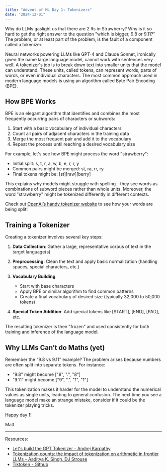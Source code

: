 ```yaml
---
title: "Advent of ML Day 1: Tokenizers"
date: "2024-12-01"
---
```


Why do LLMs gaslight us that there are 2 Rs in Strawberry? Why is it so hard to get the right answer to the question "which is bigger, 9.8 or 9.11?" The problem, or at least part of the problem, is the fault of a component called a tokenizer.

Neural networks powering LLMs like GPT-4 and Claude Sonnet, ironically given the name large language model, cannot work with sentences very well. A tokenizer's job is to break down text into smaller units that the model can understand. These units, called tokens, can represent words, parts of words, or even individual characters. The most common approach used in modern language models is using an algorithm called Byte Pair Encoding (BPE).

## How BPE Works

BPE is an elegant algorithm that identifies and combines the most frequently occurring pairs of characters or subwords:

1. Start with a basic vocabulary of individual characters
2. Count all pairs of adjacent characters in the training data
3. Merge the most frequent pair and add it to the vocabulary
4. Repeat the process until reaching a desired vocabulary size

For example, let's see how BPE might process the word "strawberry":

- Initial split: s, t, r, a, w, b, e, r, r, y
- Common pairs might be merged: st, ra, rr, ry
- Final tokens might be: [st][raw][berry]

This explains why models might struggle with spelling - they see words as combinations of subword pieces rather than whole units. Moreover, the word "strawberry" might be tokenized differently in different contexts.

Check out [OpenAI’s handy tokenizer website](https://platform.openai.com/tokenizer) to see how your words are being split!

## Training a Tokenizer

Creating a tokenizer involves several key steps:

1. **Data Collection**: Gather a large, representative corpus of text in the target language(s)

2. **Preprocessing**: Clean the text and apply basic normalization (handling spaces, special characters, etc.)

3. **Vocabulary Building**:

   - Start with base characters
   - Apply BPE or similar algorithm to find common patterns
   - Create a final vocabulary of desired size (typically 32,000 to 50,000 tokens)

4. **Special Token Addition**: Add special tokens like [START], [END], [PAD], etc.

The resulting tokenizer is then "frozen" and used consistently for both training and inference of the language model.

## Why LLMs Can’t do Maths (yet)

Remember the "9.8 vs 9.11" example? The problem arises because numbers are often split into separate tokens. For instance:

- "9.8" might become ["9", ".", "8"]
- "9.11" might become ["9", ".", "1", "1"]

This tokenization makes it harder for the model to understand the numerical values as single units, leading to general confusion. The next time you see a language model make an strange mistake, consider if it could be the tokenizer playing tricks.

Happy day 1!

Matt

---

Resources:

- [Let's build the GPT Tokenizer - Andrej Karpathy](https://www.youtube.com/watch?v=zduSFxRajkE)
- [Tokenization counts: the impact of tokenization on arithmetic in frontier LLMs - Aaditya K. Singh, DJ Strouse](https://arxiv.org/abs/2402.14903)
- [Tiktoken - Github](https://github.com/openai/tiktoken)
